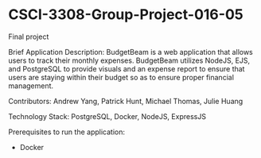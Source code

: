 # CSCI-3308-Group-Project-016-05
Final project

Brief Application Description:
BudgetBeam is a web application that allows users to track their monthly expenses. BudgetBeam utilizes NodeJS, EJS, and PostgreSQL to provide visuals and an expense report to ensure that users are staying within their budget so as to ensure proper financial management.

Contributors:
Andrew Yang, Patrick Hunt, Michael Thomas, Julie Huang

Technology Stack: PostgreSQL, Docker, NodeJS, ExpressJS

Prerequisites to run the application:
- Docker

